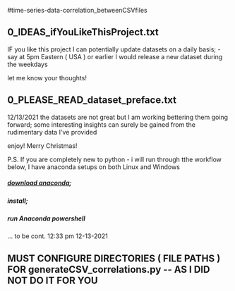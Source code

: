 #time-series-data-correlation_betweenCSVfiles

## 0_IDEAS_ifYouLikeThisProject.txt
IF you like this project I can potentially update datasets on a daily basis; 
-say at 5pm Eastern ( USA ) or earlier I would release a new dataset during the weekdays

let me know your thoughts!






## 0_PLEASE_READ_dataset_preface.txt
12/13/2021
the datasets are not great but I am working bettering them going forward; 
some interesting insights can surely be gained from the rudimentary data I've provided

enjoy! Merry Christmas!


P.S. If you are completely new to python - i will run through tthe workflow below, I have anaconda setups on both Linux and Windows
##### [download anaconda](https://www.anaconda.com/ "anaconda"); 
##### install; 
##### run Anaconda powershell



 ... to be cont.
12:33 pm 12-13-2021




## MUST CONFIGURE DIRECTORIES ( FILE PATHS ) FOR generateCSV_correlations.py -- AS I DID NOT DO IT FOR YOU

